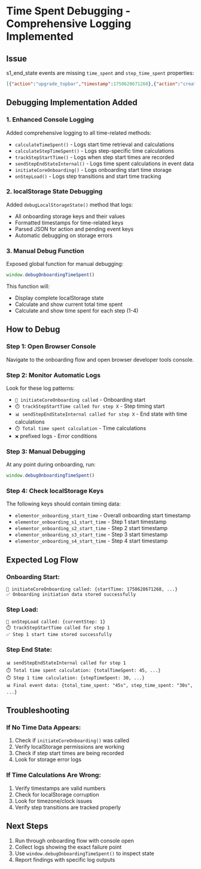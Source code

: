 # Time Spent Debugging - Comprehensive Logging Implemented

## Issue
s1_end_state events are missing `time_spent` and `step_time_spent` properties:
```json
[{"action":"upgrade_topbar","timestamp":1758628671268},{"action":"create","timestamp":1758628675957}]
```

## Debugging Implementation Added

### 1. Enhanced Console Logging
Added comprehensive logging to all time-related methods:
- `calculateTimeSpent()` - Logs start time retrieval and calculations
- `calculateStepTimeSpent()` - Logs step-specific time calculations  
- `trackStepStartTime()` - Logs when step start times are recorded
- `sendStepEndStateInternal()` - Logs time spent calculations in event data
- `initiateCoreOnboarding()` - Logs onboarding start time storage
- `onStepLoad()` - Logs step transitions and start time tracking

### 2. localStorage State Debugging
Added `debugLocalStorageState()` method that logs:
- All onboarding storage keys and their values
- Formatted timestamps for time-related keys
- Parsed JSON for action and pending event keys
- Automatic debugging on storage errors

### 3. Manual Debug Function
Exposed global function for manual debugging:
```javascript
window.debugOnboardingTimeSpent()
```

This function will:
- Display complete localStorage state
- Calculate and show current total time spent
- Calculate and show time spent for each step (1-4)

## How to Debug

### Step 1: Open Browser Console
Navigate to the onboarding flow and open browser developer tools console.

### Step 2: Monitor Automatic Logs
Look for these log patterns:
- `🚀 initiateCoreOnboarding called` - Onboarding start
- `⏱️ trackStepStartTime called for step X` - Step timing start
- `📊 sendStepEndStateInternal called for step X` - End state with time calculations
- `⏱️ Total time spent calculation` - Time calculations
- `❌` prefixed logs - Error conditions

### Step 3: Manual Debugging
At any point during onboarding, run:
```javascript
window.debugOnboardingTimeSpent()
```

### Step 4: Check localStorage Keys
The following keys should contain timing data:
- `elementor_onboarding_start_time` - Overall onboarding start timestamp
- `elementor_onboarding_s1_start_time` - Step 1 start timestamp  
- `elementor_onboarding_s2_start_time` - Step 2 start timestamp
- `elementor_onboarding_s3_start_time` - Step 3 start timestamp
- `elementor_onboarding_s4_start_time` - Step 4 start timestamp

## Expected Log Flow

### Onboarding Start:
```
🚀 initiateCoreOnboarding called: {startTime: 1758628671268, ...}
✅ Onboarding initiation data stored successfully
```

### Step Load:
```
🔄 onStepLoad called: {currentStep: 1}
⏱️ trackStepStartTime called for step 1
✅ Step 1 start time stored successfully
```

### Step End State:
```
📊 sendStepEndStateInternal called for step 1
⏱️ Total time spent calculation: {totalTimeSpent: 45, ...}
⏱️ Step 1 time calculation: {stepTimeSpent: 30, ...}
📊 Final event data: {total_time_spent: "45s", step_time_spent: "30s", ...}
```

## Troubleshooting

### If No Time Data Appears:
1. Check if `initiateCoreOnboarding()` was called
2. Verify localStorage permissions are working
3. Check if step start times are being recorded
4. Look for storage error logs

### If Time Calculations Are Wrong:
1. Verify timestamps are valid numbers
2. Check for localStorage corruption
3. Look for timezone/clock issues
4. Verify step transitions are tracked properly

## Next Steps
1. Run through onboarding flow with console open
2. Collect logs showing the exact failure point
3. Use `window.debugOnboardingTimeSpent()` to inspect state
4. Report findings with specific log outputs